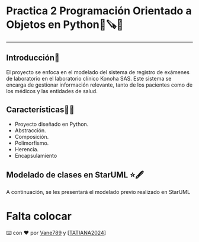 # Practica 2 Programación Orientado a Objetos en Python🐍🪚🔨
------------
## Introducción📖
El proyecto se enfoca en el modelado del sistema de registro de exámenes de laboratorio en el laboratorio clínico Konoha SAS. 
Este sistema se encarga de gestionar información relevante, tanto de los pacientes como de los médicos y las entidades de salud.

## Características🧑‍💻
- Proyecto diseñado en Python. 
- Abstracción.
- Composición.
- Polimorfismo.
- Herencia.
- Encapsulamiento

## Modelado de clases en StarUML ⭐🖋️
A continuación, se les presentará el modelado previo realizado en StarUML

# Falta colocar




⌨️ con ❤️ por [Vane789](https://github.com/Vane789)  y [[TATIANA2024](https://github.com/TATIANA2024)]
